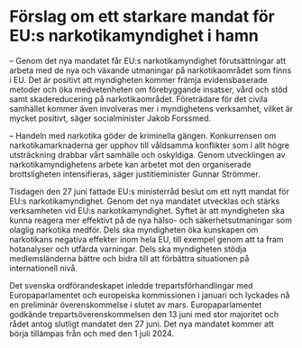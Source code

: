 # Förslag om ett starkare mandat för EU:s narkotikamyndighet i hamn

– Genom det nya mandatet får EU:s narkotikamyndighet förutsättningar att arbeta med de nya och växande utmaningar på narkotikaområdet som finns i EU. Det är positivt att myndigheten kommer främja evidensbaserade metoder och öka medvetenheten om förebyggande insatser, vård och stöd samt skadereducering på narkotikaområdet. Företrädare för det civila samhället kommer även involveras mer i myndighetens verksamhet, vilket är mycket positivt, säger socialminister Jakob Forssmed.

– Handeln med narkotika göder de kriminella gängen. Konkurrensen om narkotikamarknaderna ger upphov till våldsamma konflikter som i allt högre utsträckning drabbar vårt samhälle och oskyldiga. Genom utvecklingen av narkotikamyndighetens arbete kan arbetet mot den organiserade brottsligheten intensifieras, säger justitieminister Gunnar Strömmer.

Tisdagen den 27 juni fattade EU:s ministerråd beslut om ett nytt mandat för EU:s narkotikamyndighet. Genom det nya mandatet utvecklas och stärks verksamheten vid EU:s narkotikamyndighet. Syftet är att myndigheten ska kunna reagera mer effektivt på de nya hälso- och säkerhetsutmaningar som olaglig narkotika medför. Dels ska myndigheten öka kunskapen om narkotikans negativa effekter inom hela EU, till exempel genom att ta fram hotanalyser och utfärda varningar. Dels ska myndigheten stödja medlemsländerna bättre och bidra till att förbättra situationen på internationell nivå.

Det svenska ordförandeskapet inledde trepartsförhandlingar med Europaparlamentet och europeiska kommissionen i januari och lyckades nå en preliminär överenskommelse i slutet av mars. Europaparlamentet godkände trepartsöverenskommelsen den 13 juni med stor majoritet och rådet antog slutligt mandatet den 27 juni. Det nya mandatet kommer att börja tillämpas från och med den 1 juli 2024.
